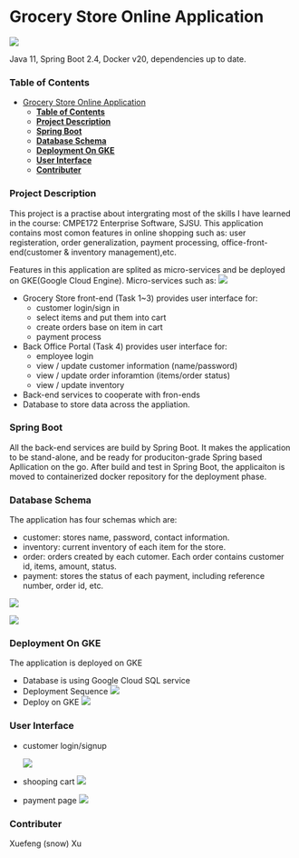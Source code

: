 # Grocery Store Online Application

![](images/app%20home.png)

Java 11, Spring Boot 2.4, Docker v20, dependencies up to date.


### __Table of Contents__
- [Grocery Store Online Application](#grocery-store-online-application)
    - [__Table of Contents__](#table-of-contents)
    - [__Project Description__](#project-description)
    - [__Spring Boot__](#spring-boot)
    - [__Database Schema__](#database-schema)
    - [__Deployment On GKE__](#deployment-on-gke)
    - [__User Interface__](#user-interface)
    - [__Contributer__](#contributer)
   
### __Project Description__
This project is a practise about intergrating most of the skills I have learned in the course: CMPE172 Enterprise Software, SJSU. This application contains most comon features in online shopping such as: user registeration, order generalization, payment processing, office-front-end(customer & inventory management),etc. 

Features in this application are splited as micro-services and be deployed on GKE(Google Cloud Engine). Micro-services such as:
![](images/micro-service%20design.png)
- Grocery Store front-end (Task 1~3) provides user interface for: 
  - customer login/sign in 
  - select items and put them into cart
  - create orders base on item in cart
  - payment process
- Back Office Portal (Task 4) provides user interface for:
  - employee login
  - view / update customer information (name/password)
  - view / update order inforamtion (items/order status)
  - view / update inventory
- Back-end services to cooperate with fron-ends
- Database to store data across the appliation.


### __Spring Boot__ 
All the back-end services are build by Spring Boot. It makes the application to be stand-alone, and be ready for produciton-grade Spring based Apllication on the go. After build and test in Spring Boot, the applicaiton is moved to containerized docker repository for the deployment phase.

### __Database Schema__
The application has four schemas which are:
  - customer: stores name, password, contact information.
  - inventory: current inventory of each item for the store.
  - order: orders created by each cutomer. Each order contains customer id, items, amount, status.
  - payment: stores the status of each payment, including reference number, order id, etc.
  
  ![](images/DB_1.png)

  ![](images/DB_2.png)

### __Deployment On GKE__
The application is deployed on GKE
- Database is using Google Cloud SQL service
- Deployment Sequence
  ![](images/Deployment%20Sequence%20Design.png) 
- Deploy on GKE
  ![](images/pod%20deployment.png)

### __User Interface__
- customer login/signup
  
  ![](images/Signin.png)
  
- shooping cart
  ![](images/shopping%20cart.png)

- payment page
  ![](images/paymentpage.png)
### __Contributer__
Xuefeng (snow) Xu